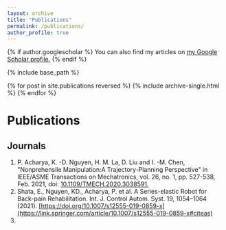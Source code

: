 ```yaml
---
layout: archive
title: "Publications"
permalink: /publications/
author_profile: true
---
```


{% if author.googlescholar %}
  You can also find my articles on <u><a href="{{author.googlescholar}}">my Google Scholar profile</a>.</u>
{% endif %}

{% include base_path %}

{% for post in site.publications reversed %}
  {% include archive-single.html %}
{% endfor %}

Publications
======

Journals
---
1. P. Acharya, K. -D. Nguyen, H. M. La, D. Liu and I. -M. Chen, "Nonprehensile Manipulation:A Trajectory-Planning Perspective" in IEEE/ASME Transactions on Mechatronics, vol. 26, no. 1, pp. 527-538, Feb. 2021, doi: [10.1109/TMECH.2020.3038591.](https://ieeexplore.ieee.org/document/9262053) 
2. Shata, E., Nguyen, KD., Acharya, P. et al. A Series-elastic Robot for Back-pain Rehabilitation. Int. J. Control Autom. Syst. 19, 1054–1064 (2021). [https://doi.org/10.1007/s12555-019-0859-x](https://link.springer.com/article/10.1007/s12555-019-0859-x#citeas)
3. 

